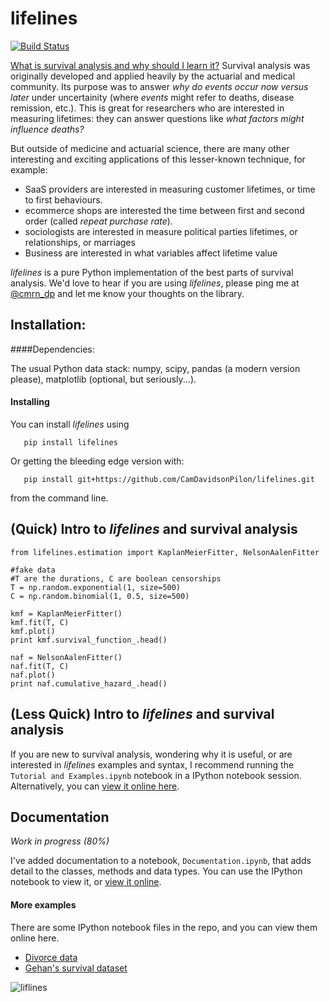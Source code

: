 lifelines
=======

[![Build Status](https://travis-ci.org/CamDavidsonPilon/lifelines.png)](https://travis-ci.org/CamDavidsonPilon/lifelines)

 
[What is survival analysis and why should I learn it?](http://nbviewer.ipython.org/urls/raw.github.com/CamDavidsonPilon/lifelines/master/Tutorial%20and%20Examples.ipynb) Survival analysis was originally developed and applied heavily by the actuarial and medical community. Its purpose was to answer *why do events occur now versus later* under uncertainity (where *events* might refer to deaths, disease remission, etc.). This is great for researchers who are interested in measuring lifetimes: they can answer questions like *what factors might influence deaths?*

But outside of medicine and actuarial science, there are many other interesting and exciting applications of this 
lesser-known technique, for example:
- SaaS providers are interested in measuring customer lifetimes, or time to first behaviours.
- ecommerce shops are interested the time between first and second order (called *repeat purchase rate*).
- sociologists are interested in measure political parties lifetimes, or relationships, or marriages
- Business are interested in what variables affect lifetime value

*lifelines* is a pure Python implementation of the best parts of survival analysis. We'd love to hear if you are using *lifelines*, please ping me at [@cmrn_dp](https://twitter.com/Cmrn_DP) and let me know your 
thoughts on the library. 


## Installation:


####Dependencies:

The usual Python data stack: numpy, scipy, pandas (a modern version please), matplotlib (optional, but seriously...).


#### Installing

You can install *lifelines* using 
      
       pip install lifelines

Or getting the bleeding edge version with:

       pip install git+https://github.com/CamDavidsonPilon/lifelines.git

from the command line. 


## (Quick) Intro to *lifelines* and survival analysis

    from lifelines.estimation import KaplanMeierFitter, NelsonAalenFitter

    #fake data
    #T are the durations, C are boolean censorships
    T = np.random.exponential(1, size=500)
    C = np.random.binomial(1, 0.5, size=500)

    kmf = KaplanMeierFitter()
    kmf.fit(T, C) 
    kmf.plot()
    print kmf.survival_function_.head()

    naf = NelsonAalenFitter()
    naf.fit(T, C) 
    naf.plot()
    print naf.cumulative_hazard_.head()



## (Less Quick) Intro to *lifelines* and survival analysis

If you are new to survival analysis, wondering why it is useful, or are interested in *lifelines* examples and syntax,
I recommend running the `Tutorial and Examples.ipynb` notebook in a IPython notebook session. Alternatively, you can [view it online here](http://nbviewer.ipython.org/urls/raw.github.com/CamDavidsonPilon/lifelines/master/Tutorial%20and%20Examples.ipynb).


## Documentation

*Work in progress (80%)*

I've added documentation to a notebook, `Documentation.ipynb`, that adds detail to 
the classes, methods and data types. You can use the IPython notebook to view it, or [view it online](http://nbviewer.ipython.org/urls/raw.github.com/CamDavidsonPilon/lifelines/master/Documentation.ipynb).



#### More examples

There are some IPython notebook files in the repo, and you can view them online here.

- [Divorce data](http://nbviewer.ipython.org/urls/raw.github.com/CamDavidsonPilon/lifelines/master/datasets/Divorces%2520Rates.ipynb)
- [Gehan's survival dataset](http://nbviewer.ipython.org/urls/raw.github.com/CamDavidsonPilon/lifelines/master/datasets/The%2520Gehan%2520Survival%2520Data.ipynb)


![liflines](http://i.imgur.com/QXW71zA.png)



